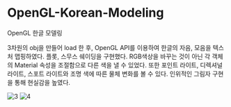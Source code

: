 # OpenGL-Korean-Modeling
OpenGL 한글 모델링

3차원의 obj을 만들어 load 한 후, OpenGL API를 이용하여 한글의 자음, 모음을 텍스처 맵핑하였다. 플롯, 스무스 쉐이딩을 구현했다. RGB색상을 바꾸는 것이 아닌 각 객체의 Material 속성을 조절함으로 다른 색을 낼 수 있었다. 또한 포인트 라이트, 디렉셔널 라이트, 스포트 라이트와 조명 색에 따른 물체 변화를 볼 수 있다. 인위적인 그림자 구현을 통해 현실감을 높였다.

![3](https://user-images.githubusercontent.com/35096782/40889517-04394f24-67a3-11e8-8b75-abb4c489f507.png)
![4](https://user-images.githubusercontent.com/35096782/40889519-07b1db12-67a3-11e8-96c3-e76dddbe9978.png)
